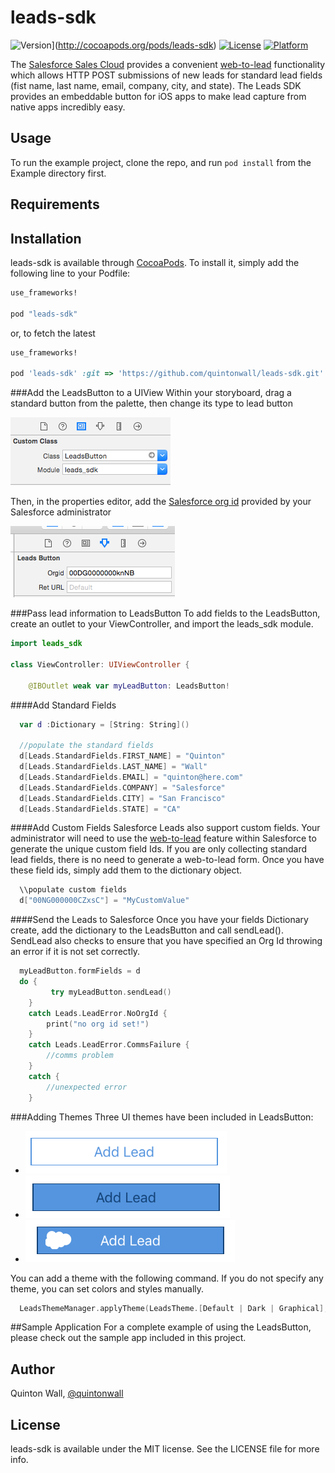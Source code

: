 # leads-sdk

![Version](https://img.shields.io/cocoapods/v/leads-sdk.svg?style=flat)](http://cocoapods.org/pods/leads-sdk)
[![License](https://img.shields.io/cocoapods/l/leads-sdk.svg?style=flat)](http://cocoapods.org/pods/leads-sdk)
[![Platform](https://img.shields.io/cocoapods/p/leads-sdk.svg?style=flat)](http://cocoapods.org/pods/leads-sdk)

The [Salesforce Sales Cloud](http://salesforce.com/sales-cloud) provides a convenient [web-to-lead](https://help.salesforce.com/apex/HTViewHelpDoc?id=setting_up_web_to_lead.htm&language=en_US) functionality which allows HTTP POST submissions of new leads for standard lead fields (fist name, last name, email, company, city, and state). The Leads SDK provides an embeddable button for iOS apps to make lead capture from native apps incredibly easy.

## Usage

To run the example project, clone the repo, and run `pod install` from the Example directory first.

## Requirements

## Installation

leads-sdk is available through [CocoaPods](http://cocoapods.org). To install
it, simply add the following line to your Podfile:

```ruby
use_frameworks!

pod "leads-sdk"
```

or, to fetch the latest

```ruby
use_frameworks!

pod 'leads-sdk' :git => 'https://github.com/quintonwall/leads-sdk.git'
```


###Add the LeadsButton to a UIView
Within your storyboard, drag a standard button from the palette, then change its type to lead button

![](https://github.com/quintonwall/leads-sdk/blob/master/readme-assets/customClass.png?raw=true)

Then, in the properties editor, add the [Salesforce org id](https://help.salesforce.com/HTViewSolution?id=000006019) provided by your Salesforce administrator

![](https://github.com/quintonwall/leads-sdk/blob/master/readme-assets/setOrgId.png?raw=true)

###Pass lead information to LeadsButton
To add fields to the LeadsButton, create an outlet to your ViewController, and import the leads_sdk module.

```swift
import leads_sdk

class ViewController: UIViewController {

    @IBOutlet weak var myLeadButton: LeadsButton!

```


####Add Standard Fields
```swift
  var d :Dictionary = [String: String]()

  //populate the standard fields
  d[Leads.StandardFields.FIRST_NAME] = "Quinton"
  d[Leads.StandardFields.LAST_NAME] = "Wall"
  d[Leads.StandardFields.EMAIL] = "quinton@here.com"
  d[Leads.StandardFields.COMPANY] = "Salesforce"
  d[Leads.StandardFields.CITY] = "San Francisco"
  d[Leads.StandardFields.STATE] = "CA"
```

####Add Custom Fields
Salesforce Leads also support custom fields. Your administrator will need to use the [web-to-lead](https://help.salesforce.com/apex/HTViewHelpDoc?id=setting_up_web_to_lead.htm&language=en_US) feature within Salesforce to generate the unique custom field Ids. If you are only collecting standard lead fields, there is no need to generate a web-to-lead form. Once you have these field ids, simply add them to the dictionary object.

```swift
  \\populate custom fields
  d["00NG000000CZxsC"] = "MyCustomValue"
```

####Send the Leads to Salesforce
Once you have your fields Dictionary create, add the dictionary to the LeadsButton and call sendLead(). SendLead also checks to ensure that you have specified an Org Id throwing an error if it is not set correctly.

```swift
  myLeadButton.formFields = d
  do {
         try myLeadButton.sendLead()
    }
    catch Leads.LeadError.NoOrgId {
        print("no org id set!")
    }
    catch Leads.LeadError.CommsFailure {
        //comms problem
    }
    catch {
        //unexpected error
    }

```

###Adding Themes
Three UI themes have been included in LeadsButton:

* ![Default](https://github.com/quintonwall/leads-sdk/blob/master/readme-assets/default.png?raw=true)
* ![Dark](https://github.com/quintonwall/leads-sdk/blob/master/readme-assets/dark.png?raw=true)
* ![Graphical](https://github.com/quintonwall/leads-sdk/blob/master/readme-assets/graphical.png?raw=true)

You can add a theme with the following command. If you do not specify any theme, you can set colors and styles manually.

```swift
  LeadsThemeManager.applyTheme(LeadsTheme.[Default | Dark | Graphical], leadsbutton: myLeadButton)
```

##Sample Application
For a complete example of using the LeadsButton, please check out the sample app included in this project.

## Author

Quinton Wall, [@quintonwall](http://twitter.com/quintonwall)

## License

leads-sdk is available under the MIT license. See the LICENSE file for more info.
